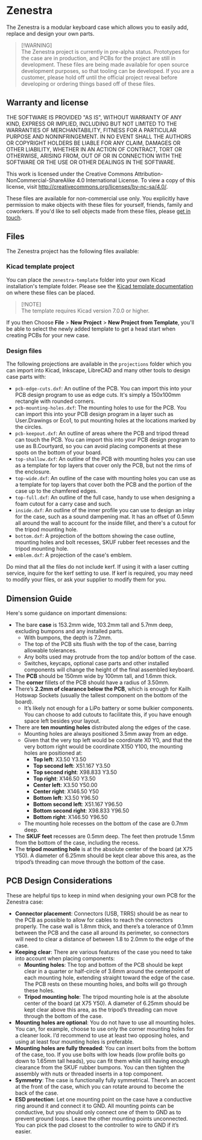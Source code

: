 # Zenestra
The Zenestra is a modular keyboard case which allows you to easily add, replace and design your own parts.

> [!WARNING]\
> The Zenestra project is currently in pre-alpha status. Prototypes for the case are in production, and PCBs for the project are still in development. These files are being made available for open source development purposes, so that tooling can be developed. If you are a customer, please hold off until the official project reveal before developing or ordering things based off of these files.

## Warranty and license
THE SOFTWARE IS PROVIDED "AS IS", WITHOUT WARRANTY OF ANY KIND, EXPRESS OR IMPLIED, INCLUDING BUT NOT LIMITED TO THE WARRANTIES OF MERCHANTABILITY, FITNESS FOR A PARTICULAR PURPOSE AND NONINFRINGEMENT. IN NO EVENT SHALL THE AUTHORS OR COPYRIGHT HOLDERS BE LIABLE FOR ANY CLAIM, DAMAGES OR OTHER LIABILITY, WHETHER IN AN ACTION OF CONTRACT, TORT OR OTHERWISE, ARISING FROM, OUT OF OR IN CONNECTION WITH THE SOFTWARE OR THE USE OR OTHER DEALINGS IN THE SOFTWARE.

This work is licensed under the Creative Commons Attribution-NonCommercial-ShareAlike 4.0 International License. To view a copy of this license, visit http://creativecommons.org/licenses/by-nc-sa/4.0/.

These files are available for non-commercial use only. You explicitly have permission to make objects with these files for yourself, friends, family and coworkers. If you'd like to sell objects made from these files, please [get in touch](mailto:support@splitkb.com).

## Files
The Zenestra project has the following files available:

### Kicad template project
You can place the `zenestra-template` folder into your own Kicad installation's template folder. Please see the [Kicad template documentation](https://docs.kicad.org/6.0/en/kicad/kicad.html#template-locations) on where these files can be placed.

> [!NOTE]\
> The template requires Kicad version 7.0.0 or higher.

If you then Choose **File** > **New Project** > **New Project from Template**, you'll be able to select the newly added template to get a head start when creating PCBs for your new case.

### Design files
The following projections are available in the `projections` folder which you can import into Kicad, Inkscape, LibreCAD and many other tools to design case parts with:

- `pcb-edge-cuts.dxf`: An outline of the PCB. You can import this into your PCB design program to use as edge cuts. It's simply a 150x100mm rectangle with rounded corners.
- `pcb-mounting-holes.dxf`: The mounting holes to use for the PCB. You can import this into your PCB design program in a layer such as User.Drawings or Eco1, to put mounting holes at the locations marked by the circles.
- `pcb-keepout.dxf`: An outline of areas where the PCB and tripod thread can touch the PCB. You can import this into your PCB design program to use as B.Courtyard, so you can avoid placing components at these spots on the bottom of your board.
- `top-shallow.dxf`: An outline of the PCB with mounting holes you can use as a template for top layers that cover only the PCB, but not the rims of the enclosure.
- `top-wide.dxf`: An outline of the case with mounting holes you can use as a template for top layers that cover both the PCB and the portion of the case up to the chamfered edges.
- `top-full.dxf`: An outline of the full case, handy to use when designing a foam cutout for a carry case and such.
- `inside.dxf`: An outline of the inner profile you can use to design an inlay for the case, such as a sound dampening mat. It has an offset of 0.5mm all around the wall to account for the inside fillet, and there's a cutout for the tripod mounting hole.
- `bottom.dxf`: A projection of the bottom showing the case outline, mounting holes and bolt recesses, SKUF rubber feet recesses and the tripod mounting hole.
- `emblem.dxf`: A projection of the case's emblem.

Do mind that all the files do not include kerf. If using it with a laser cutting service, inquire for the kerf setting to use. If kerf is required, you may need to modify your files, or ask your supplier to modify them for you.

## Dimension Guide
Here's some guidance on important dimensions:

- The bare **case** is 153.2mm wide, 103.2mm tall and 5.7mm deep, excluding bumpons and any installed parts.
    - With bumpons, the depth is 7.2mm.
    - The top of the PCB sits flush with the top of the case, barring allowable tolerances.
    - Any bolts used may protrude from the top and/or bottom of the case.
    - Switches, keycaps, optional case parts and other installed components will change the height of the final assembled keyboard.
- The **PCB** should be 150mm wide by 100mm tall, and 1.6mm thick.
- The **corner** fillets of the PCB should have a radius of 3.50mm.
- There’s **2.2mm of clearance below the PCB**, which is enough for Kailh Hotswap Sockets (usually the tallest component on the bottom of the board).
    - It’s likely not enough for a LiPo battery or some bulkier components. You can choose to add cutouts to facilitate this, if you have enough space left besides your layout.
- There are **ten mounting holes** distributed along the edges of the case.
    - Mounting holes are always positioned 3.5mm away from an edge.
    - Given that the very top left would be coordinate X0 Y0, and that the very bottom right would be coordinate X150 Y100, the mounting holes are positioned at:
        - **Top left**: X3.50 Y3.50
        - **Top second left**: X51.167 Y3.50
        - **Top second right**: X98.833 Y3.50
        - **Top right**: X146.50 Y3.50
        - **Center left**: X3.50 Y50.00
        - **Center right**: X146.50 Y50
        - **Bottom left**: X3.50 Y96.50
        - **Bottom second left**: X51.167 Y96.50
        - **Bottom second right**: X98.833 Y96.50
        - **Bottom right**: X146.50 Y96.50
    - The mounting hole recesses on the bottom of the case are 0.7mm deep.
- The **SKUF feet** recesses are 0.5mm deep. The feet then protrude 1.5mm from the bottom of the case, including the recess.
- The **tripod mounting hole** is at the absolute center of the board (at X75 Y50). A diameter of 6.25mm should be kept clear above this area, as the tripod’s threading can move through the bottom of the case.

## PCB Design Considerations
These are helpful tips to keep in mind when designing your own PCB for the Zenestra case:

- **Connector placement**: Connectors (USB, TRRS) should be as near to the PCB as possible to allow for cables to reach the connectors properly. The case wall is 1.8mm thick, and there’s a tolerance of 0.1mm between the PCB and the case all around its perimeter, so connectors will need to clear a distance of between 1.8 to 2.0mm to the edge of the case.
- **Keeping clear**: There are various features of the case you need to take into account when placing components:
    - **Mounting holes**: The top and bottom of the PCB should be kept clear in a quarter or half-circle of 3.6mm around the centerpoint of each mounting hole, extending straight toward the edge of the case. The PCB rests on these mounting holes, and bolts will go through these holes.
    - **Tripod mounting hole**: The tripod mounting hole is at the absolute center of the board (at X75 Y50). A diameter of 6.25mm should be kept clear above this area, as the tripod’s threading can move through the bottom of the case.
- **Mounting holes are optional**: You do not have to use all mounting holes. You can, for example, choose to use only the corner mounting holes for a cleaner look. I’d recommend to use at least two opposing holes, and using at least four mounting holes is preferable.
- **Mounting holes are fully threaded**: You can insert bolts from the bottom of the case, too. If you use bolts with low heads (low profile bolts go down to 1.65mm tall heads), you can fit them while still having enough clearance from the SKUF rubber bumpons. You can then tighten the assembly with nuts or threaded inserts in a top component.
- **Symmetry**: The case is functionally fully symmetrical. There’s an accent at the front of the case, which you can rotate around to become the back of the case.
- **ESD protection**: Let one mounting point on the case have a conductive ring around it and connect it to GND. All mounting points can be conductive, but you should only connect one of them to GND as to prevent ground loops. Leave the other mounting points unconnected. You can pick the pad closest to the controller to wire to GND if it’s easier.
